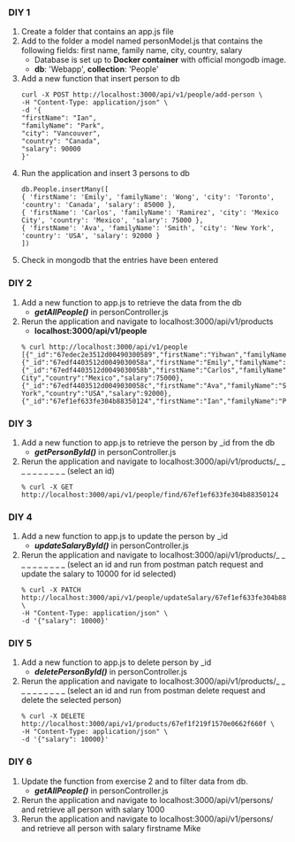 
### DIY 1  
1. Create a folder that contains an app.js file
2. Add to the folder a model named personModel.js that contains the following fields: first name, family name, city, country, salary
     - Database is set up to **Docker container** with official mongodb image.
     - **db**: 'Webapp', **collection**: 'People'
3. Add a new function that insert person to db
     ```shell
     curl -X POST http://localhost:3000/api/v1/people/add-person \
     -H "Content-Type: application/json" \
     -d '{
     "firstName": "Ian",
     "familyName": "Park",
     "city": "Vancouver",
     "country": "Canada",
     "salary": 90000
     }'
     ```
4. Run the application and insert 3 persons to db
     ```shell
     db.People.insertMany([
     { 'firstName': 'Emily', 'familyName': 'Wong', 'city': 'Toronto', 'country': 'Canada', 'salary': 85000 },
     { 'firstName': 'Carlos', 'familyName': 'Ramirez', 'city': 'Mexico City', 'country': 'Mexico', 'salary': 75000 },
     { 'firstName': 'Ava', 'familyName': 'Smith', 'city': 'New York', 'country': 'USA', 'salary': 92000 }
     ])
     ```
5. Check in mongodb that the entries have been entered

### DIY 2
1. Add a new function to app.js to retrieve the data from the db
     - ***getAllPeople()*** in personController.js
2. Rerun the application and navigate to localhost:3000/api/v1/products
     - **localhost:3000/api/v1/people**
     ```
     % curl http://localhost:3000/api/v1/people
     [{"_id":"67edec2e3512d00490300589","firstName":"Yihwan","familyName":"Kim","city":"Vancouver","country":"Canada","salary":100000},{"_id":"67edf4403512d0049030058a","firstName":"Emily","familyName":"Wong","city":"Toronto","country":"Canada","salary":85000},{"_id":"67edf4403512d0049030058b","firstName":"Carlos","familyName":"Ramirez","city":"Mexico City","country":"Mexico","salary":75000},{"_id":"67edf4403512d0049030058c","firstName":"Ava","familyName":"Smith","city":"New York","country":"USA","salary":92000},{"_id":"67ef1ef633fe304b88350124","firstName":"Ian","familyName":"Park","city":"Vancouver","country":"Canada","salary":90000,"__v":0}]
     ```

### DIY 3
1. Add a new function to app.js to retrieve the person by _id from the db
     - ***getPersonById()*** in personController.js
2. Rerun the application and navigate to localhost:3000/api/v1/products/_ _ _ _ _ _ _ _ _ _ (select an id)
     ```
     % curl -X GET http://localhost:3000/api/v1/people/find/67ef1ef633fe304b88350124
     ```

### DIY 4
1. Add a new function to app.js to update the person by _id
     - ***updateSalaryById()*** in personController.js
2. Rerun the application and navigate to localhost:3000/api/v1/products/_ _ _ _ _ _ _ _ _ _ (select an id and run from postman patch request and update the salary to 10000 for id selected)
     ```
     % curl -X PATCH http://localhost:3000/api/v1/people/updateSalary/67ef1ef633fe304b88350124 \
     -H "Content-Type: application/json" \
     -d '{"salary": 10000}'
     ```

### DIY 5
1. Add a new function to app.js to delete person by _id
     - ***deletePersonById()*** in personController.js
2. Rerun the application and navigate to localhost:3000/api/v1/products/_ _ _ _ _ _ _ _ _ _ (select
an id and run from postman delete request and delete the selected person)
     ```
     % curl -X DELETE http://localhost:3000/api/v1/products/67ef1f219f1570e0662f660f \
     -H "Content-Type: application/json" \
     -d '{"salary": 10000}'
     ```

### DIY 6
1. Update the function from exercise 2 and to filter data from db.
     - ***getAllPeople()*** in personController.js
2. Rerun the application and navigate to localhost:3000/api/v1/persons/ and retrieve all person
with salary 1000
3. Rerun the application and navigate to localhost:3000/api/v1/persons/ and retrieve all person
with salary firstname Mike
